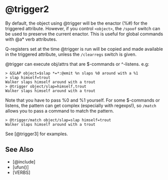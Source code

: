 # @trigger2
By default, the object using @trigger will be the enactor (%#) for the triggered attribute. However, if you control `<object>`, the `/spoof` switch can be used to preserve the current enactor. This is useful for global commands with @a* verb attributes.

Q-registers set at the time @trigger is run will be copied and made available in the triggered attribute, unless the `/clearregs` switch is given.

@trigger can execute obj/attrs that are $-commands or ^-listens. e.g:
```
> &SLAP object=$slap *=*:@emit %n slaps %0 around with a %1
> slap himself=trout
Walker slaps himself around with a trout
> @trigger object/slap=himself,trout
Walker slaps himself around with a trout
```

Note that you have to pass %0 and %1 yourself. For some $-commands or listens, the pattern can get complex (especially with regexps!), so `/match` allows you to pass a command to match the pattern.
```
> @trigger/match object/slap=slap himself=trout
Walker slaps himself around with a trout
```

See [@trigger3] for examples.

## See Also
- [@include]
- [ufun()]
- [VERBS]


